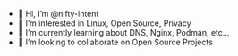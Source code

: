 - 👋 Hi, I’m @nifty-intent
- 👀 I’m interested in Linux, Open Source, Privacy
- 🌱 I’m currently learning about DNS, Nginx, Podman, etc...
- 💞️ I’m looking to collaborate on Open Source Projects

<!---
nifty-intent/nifty-intent is a ✨ special ✨ repository because its `README.md` (this file) appears on your GitHub profile.
You can click the Preview link to take a look at your changes.
--->
